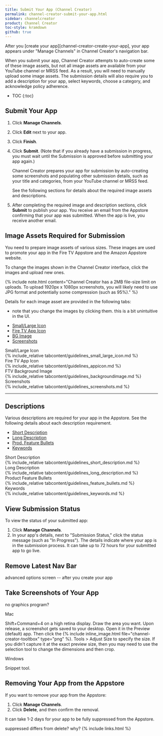 ```yaml
---
title: Submit Your App (Channel Creator)
permalink: channel-creator-submit-your-app.html
sidebar: channelcreator
product: Channel Creator
toc-style: kramdown
github: true
---
```


After you [create your app][channel-creator-create-your-app], your app appears under "Manage Channels" in Channel Creator's navigation bar.

When you submit your app, Channel Creator attempts to auto-create some of these image assets, but not all image assets are available from your YouTube channel or MRSS feed. As a result, you will need to manually upload some image assets. The submission details will also require you to add a description for your app, select keywords, choose a category, and acknowledge policy adherence.

* TOC
{:toc}

## Submit Your App

1.  Click **Manage Channels**.
2.  Click **Edit** next to your app.
3.  Click **Finish**.
4.  Click **Submit**. (Note that if you already have a submission in progress, you must wait until the Submission is approved before submitting your app again.)

    Channel Creator prepares your app for submission by auto-creating some screenshots and populating other submission details, such as your title and categories, from your YouTube channel or MRSS feed.

    See the following sections for details about the required image assets and descriptions.

5.  After completing the required image and description sections, click **Submit** to publish your app. You receive an email from the Appstore confirming that your app was submitted. When the app is live, you receive another email.

## Image Assets Required for Submission

You need to prepare image assets of various sizes. These images are used to promote your app in the Fire TV Appstore and the Amazon Appstore website.

To change the images shown in the Channel Creator interface, click the images and upload new ones.

{% include note.html content="Channel Creator has a 2MB file-size limit on uploads. To upload 1920px x 1080px screenshots, you will likely need to use JPG format and potentially some compression (such as 95%)." %}

Details for each image asset are provided in the following tabs:

- note that you change the images by clicking them. this is a bit unintuitive in the UI.

<ul id="profileTabs" class="nav nav-tabs">
<li class="active"><a class="noCrossRef" href="#zerotab" data-toggle="tab">Small/Large Icon</a></li>
<li><a class="noCrossRef" href="#firsttab" data-toggle="tab">Fire TV App Icon</a></li>
<li><a class="noCrossRef" href="#secondtab" data-toggle="tab">BG Image</a></li>
<li><a class="noCrossRef" href="#thirdtab" data-toggle="tab">Screenshots</a></li>
</ul>
<div class="tab-content">
<div role="tabpanel" class="tab-pane active" id="zerotab">
<div class="subheading">Small/Large Icon</div>
<div markdown="1">
{% include_relative tabcontent/guidelines_small_large_icon.md %}
</div>
</div>
<div role="tabpanel" class="tab-pane" id="firsttab">
<div class="subheading">Fire TV App Icon</div>
<div markdown="1">
{% include_relative tabcontent/guidelines_appicon.md %}
</div>
</div>
<div role="tabpanel" class="tab-pane" id="secondtab">
<div class="subheading">FTV Background Image</div>
<div markdown="1">
{% include_relative tabcontent/guidelines_backgroundimage.md %}
</div>
</div>
<div role="tabpanel" class="tab-pane" id="thirdtab">
<div class="subheading">Screenshots</div>
<div markdown="1">
{% include_relative tabcontent/guidelines_screenshots.md %}
</div>
</div>
</div>
<hr style="width:1em,color:#000000;"/>

## Descriptions

Various descriptions are required for your app in the Appstore. See the following details about each description requirement.

<ul id="profileTabs" class="nav nav-tabs">
<li class="active"><a class="noCrossRef" href="#zerotab2" data-toggle="tab">Short Description</a></li>
<li><a class="noCrossRef" href="#firsttab2" data-toggle="tab">Long Description</a></li>
<li><a class="noCrossRef" href="#secondtab2" data-toggle="tab">Prod. Feature Bullets</a></li>
<li><a class="noCrossRef" href="#thirdtab2" data-toggle="tab">Keywords</a></li>
</ul>
<div class="tab-content">
<div role="tabpanel" class="tab-pane active" id="zerotab2">
<div class="subheading">Short Description</div>
<div markdown="1">
{% include_relative tabcontent/guidelines_short_description.md %}
</div>
</div>
<div role="tabpanel" class="tab-pane" id="firsttab2">
<div class="subheading">Long Description</div>
<div markdown="1">
{% include_relative tabcontent/guidelines_long_description.md %}
</div>
</div>
<div role="tabpanel" class="tab-pane" id="secondtab2">
<div class="subheading">Product Feature Bullets</div>
<div markdown="1">
{% include_relative tabcontent/guidelines_feature_bullets.md %}
</div>
</div>
<div role="tabpanel" class="tab-pane" id="thirdtab2">
<div class="subheading">Keywords</div>
<div markdown="1">
{% include_relative tabcontent/guidelines_keywords.md %}
</div>
</div>
</div>


## View Submission Status

To view the status of your submitted app:

1.  Click **Manage Channels**.
2.  In your app's details, next to "Submission Status," click the status message (such as "In Progress"). The details indicate where your app is in the submission process. It can take up to 72 hours for your submitted app to go live.

## Remove Latest Nav Bar

advanced options screen -- after you create your app

## Take Screenshots of Your App

no graphics program?

Mac

Shift+Command+4 on a high retina display. Draw the area you want. Upon release, a screenshot gets saved to your desktop. Open it in the Preview (default) app. Then click the {% include inline_image.html file="channel-creator-tooltbox" type="png" %}. Tools > Adjust Size to specify the size. If you didn't capture it at the exact preview size, then you may need to use the selection tool to change the dimensions and then crop.

Windows

Snippet tool.

## Removing Your App from the Appstore

If you want to remove your app from the Appstore:

1.  Click **Manage Channels**.
2.  Click **Delete**, and then confirm the removal.

It can take 1-2 days for your app to be fully suppressed from the Appstore.

suppressed differs from delete? why?
{% include links.html %}
